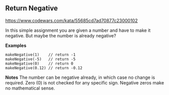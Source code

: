 ## Return Negative

https://www.codewars.com/kata/55685cd7ad70877c23000102

In this simple assignment you are given a number and have to make it negative. But maybe the number is already negative?

**Examples**
```
makeNegative(1)    // return -1
makeNegative(-5)   // return -5
makeNegative(0)    // return 0
makeNegative(0.12) // return -0.12
```

**Notes**
The number can be negative already, in which case no change is required.
Zero (0) is not checked for any specific sign. Negative zeros make no mathematical sense.
